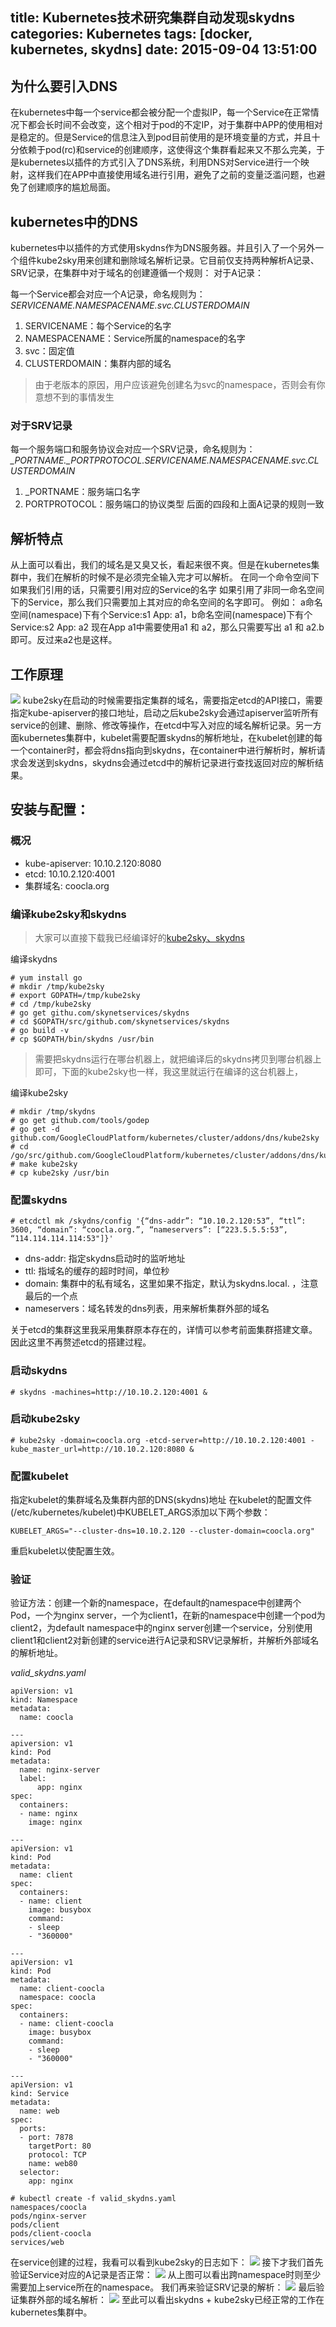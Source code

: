 title: Kubernetes技术研究集群自动发现skydns
categories: Kubernetes
tags: [docker, kubernetes, skydns]
date: 2015-09-04 13:51:00
---
## 为什么要引入DNS
在kubernetes中每一个service都会被分配一个虚拟IP，每一个Service在正常情况下都会长时间不会改变，这个相对于pod的不定IP，对于集群中APP的使用相对是稳定的。但是Service的信息注入到pod目前使用的是环境变量的方式，并且十分依赖于pod(rc)和service的创建顺序，这使得这个集群看起来又不那么完美，于是kubernetes以插件的方式引入了DNS系统，利用DNS对Service进行一个映射，这样我们在APP中直接使用域名进行引用，避免了之前的变量泛滥问题，也避免了创建顺序的尴尬局面。
## kubernetes中的DNS
kubernetes中以插件的方式使用skydns作为DNS服务器。并且引入了一个另外一个组件kube2sky用来创建和删除域名解析记录。它目前仅支持两种解析A记录、SRV记录，在集群中对于域名的创建遵循一个规则：<!--more-->
对于A记录：

每一个Service都会对应一个A记录，命名规则为：
*SERVICENAME.NAMESPACENAME.svc.CLUSTERDOMAIN*
1. SERVICENAME：每个Service的名字
2. NAMESPACENAME：Service所属的namespace的名字
3. svc：固定值
4. CLUSTERDOMAIN：集群内部的域名
> 由于老版本的原因，用户应该避免创建名为svc的namespace，否则会有你意想不到的事情发生
 

### 对于SRV记录
每一个服务端口和服务协议会对应一个SRV记录，命名规则为：
*_PORTNAME._PORTPROTOCOL.SERVICENAME.NAMESPACENAME.svc.CLUSTERDOMAIN*
1. _PORTNAME：服务端口名字
2. PORTPROTOCOL：服务端口的协议类型
后面的四段和上面A记录的规则一致

## 解析特点
从上面可以看出，我们的域名是又臭又长，看起来很不爽。但是在kubernetes集群中，我们在解析的时候不是必须完全输入完才可以解析。
在同一个命令空间下如果我们引用的话，只需要引用对应的Service的名字
如果引用了非同一命名空间下的Service，那么我们只需要加上其对应的命名空间的名字即可。
例如：
a命名空间(namespace)下有个Service:s1  App: a1，b命名空间(namespace)下有个Service:s2  App: a2
现在App a1中需要使用a1 和 a2，那么只需要写出 a1 和 a2.b即可。反过来a2也是这样。

## 工作原理
![](http://7xk38j.com1.z0.glb.clouddn.com/kubernetes_skydns/skydns.png)
kube2sky在启动的时候需要指定集群的域名，需要指定etcd的API接口，需要指定kube-apiserver的接口地址，启动之后kube2sky会通过apiserver监听所有service的创建、删除、修改等操作，在etcd中写入对应的域名解析记录。另一方面kubernetes集群中，kubelet需要配置skydns的解析地址，在kubelet创建的每一个container时，都会将dns指向到skydns，在container中进行解析时，解析请求会发送到skydns，skydns会通过etcd中的解析记录进行查找返回对应的解析结果。
## 安装与配置：
### 概况
* kube-apiserver: 10.10.2.120:8080
* etcd: 10.10.2.120:4001
* 集群域名:  coocla.org

### 编译kube2sky和skydns
> 大家可以直接下载我已经编译好的[kube2sky、skydns](http://pan.baidu.com/s/1dDe23M5)
 
编译skydns
```
# yum install go
# mkdir /tmp/kube2sky
# export GOPATH=/tmp/kube2sky
# cd /tmp/kube2sky 
# go get githu.com/skynetservices/skydns
# cd $GOPATH/src/github.com/skynetservices/skydns
# go build -v
# cp $GOPATH/bin/skydns /usr/bin
```
> 需要把skydns运行在哪台机器上，就把编译后的skydns拷贝到哪台机器上即可，下面的kube2sky也一样，我这里就运行在编译的这台机器上，
 
编译kube2sky
```
# mkdir /tmp/skydns
# go get github.com/tools/godep
# go get -d github.com/GoogleCloudPlatform/kubernetes/cluster/addons/dns/kube2sky
# cd /go/src/github.com/GoogleCloudPlatform/kubernetes/cluster/addons/dns/kube2sky
# make kube2sky
# cp kube2sky /usr/bin
```
### 配置skydns
```
# etcdctl mk /skydns/config '{“dns-addr”: “10.10.2.120:53”, “ttl”: 3600, “domain”: “coocla.org.”, “nameservers”: [“223.5.5.5:53”, “114.114.114.114:53"]}'
```
* dns-addr: 指定skydns启动时的监听地址
* ttl: 指域名的缓存的超时时间，单位秒
* domain: 集群中的私有域名，这里如果不指定，默认为skydns.local. ，注意最后的一个点
* nameservers：域名转发的dns列表，用来解析集群外部的域名

关于etcd的集群这里我采用集群原本存在的，详情可以参考前面集群搭建文章。因此这里不再赘述etcd的搭建过程。

### 启动skydns
```
# skydns -machines=http://10.10.2.120:4001 &
```
### 启动kube2sky
```
# kube2sky -domain=coocla.org -etcd-server=http://10.10.2.120:4001 -kube_master_url=http://10.10.2.120:8080 &
```
### 配置kubelet
指定kubelet的集群域名及集群内部的DNS(skydns)地址
在kubelet的配置文件(/etc/kubernetes/kubelet)中KUBELET_ARGS添加以下两个参数：
```
KUBELET_ARGS="--cluster-dns=10.10.2.120 --cluster-domain=coocla.org"
```
重启kubelet以使配置生效。
###  验证
验证方法：创建一个新的namespace，在default的namespace中创建两个Pod，一个为nginx server，一个为client1，在新的namespace中创建一个pod为client2，为default namespace中的nginx server创建一个service，分别使用client1和client2对新创建的service进行A记录和SRV记录解析，并解析外部域名的解析地址。

*valid_skydns.yaml*
```
apiVersion: v1
kind: Namespace
metadata:
  name: coocla

---
apiversion: v1
kind: Pod
metadata:
  name: nginx-server
  label:
      app: nginx
spec:
  containers:
  - name: nginx
    image: nginx

---
apiVersion: v1
kind: Pod
metadata:
  name: client
spec:
  containers:
  - name: client
    image: busybox
    command:
    - sleep
    - "360000"

---
apiVersion: v1
kind: Pod
metadata:
  name: client-coocla
  namespace: coocla
spec:
  containers:
  - name: client-coocla
    image: busybox
    command:
    - sleep
    - "360000"

---
apiVersion: v1
kind: Service
metadata:
  name: web
spec:
  ports:
  - port: 7878
    targetPort: 80
    protocol: TCP
    name: web80
  selector:
    app: nginx
```
```
# kubectl create -f valid_skydns.yaml
namespaces/coocla
pods/nginx-server
pods/client
pods/client-coocla
services/web
```
在service创建的过程，我看可以看到kube2sky的日志如下：
![](http://7xk38j.com1.z0.glb.clouddn.com/kubernetes_skydns/C5522CD8-3BC4-422C-8B32-361431FD951F.png)
接下才我们首先验证Service对应的A记录是否正常：
![](http://7xk38j.com1.z0.glb.clouddn.com/kubernetes_skydns/14A263E1-B284-43CE-BA2B-B76FFC2160F0.png)
从上图可以看出跨namespace时则至少需要加上service所在的namespace。
我们再来验证SRV记录的解析：
![](http://7xk38j.com1.z0.glb.clouddn.com/kubernetes_skydns/52C7DE3B-8E05-4799-BB99-E413E8A0ADC5.png)
最后验证集群外部的域名解析：
![](http://7xk38j.com1.z0.glb.clouddn.com/kubernetes_skydns/8958A379-638F-43EC-AC79-23A2C3D1A6BA.png)
至此可以看出skydns + kube2sky已经正常的工作在kubernetes集群中。





</br>









